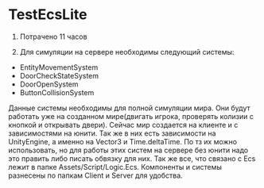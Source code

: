 # TestEcsLite
1. Потрачено 11 часов

2. Для симуляции на сервере необходимы следующий системы: 
- EntityMovementSystem
- DoorCheckStateSystem
- DoorOpenSystem
- ButtonCollisionSystem
    
Данные системы необходимы для полной симуляции мира. Они будут работать уже на созданном мире(двигать игрока, проверять колизии с кнопкой и открывать двери). Сейчас мир создается на клиенте и с зависимостями на юнити. Так же в них есть зависимости на UnityEngine, а именно на Vector3 и Time.deltaTime. По тз их можно использовать, но для работы этих систем на сервере без юнити надо это править либо писать обвязку для них. 
Так же все, что связано с Ecs лежит в папке Assets/Script/Logic.Ecs. Компоненты и системы разнесены по папкам Client и Server для удобства.
  
